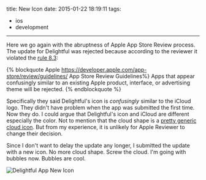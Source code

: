 title: New Icon
date: 2015-01-22 18:19:11
tags:
- ios
- development

---

Here we go again with the abruptness of Apple App Store Review process. The update for Delightful was rejected because according to the reviewer it violated the [rule 8.3](https://developer.apple.com/app-store/review/guidelines/#trademarks-trade-dress):

{% blockquote Apple  https://developer.apple.com/app-store/review/guidelines/  App Store Review Guidelines%}
Apps that appear confusingly similar to an existing Apple product, interface, or advertising theme will be rejected.
{% endblockquote %}

<!-- more -->

Specifically they said Delightful's icon is _confusingly_ similar to the iCloud logo. They didn't have problem when the app was submitted the first time. Now they do. I could argue that Delightful's icon and iCloud are different especially the color. Not to mention that the cloud shape is a [pretty generic cloud icon](https://www.google.co.jp/search?q=cloud+icon&es_sm=91&source=lnms&tbm=isch&sa=X&ei=4sXAVPj8E8WomgXs-4KoBw&ved=0CAgQ_AUoAQ&biw=1361&bih=673). But from my experience, it is unlikely for Apple Reviewer to change their decision. 

Since I don't want to delay the update any longer, I submitted the update with a new icon. No more cloud shape. Screw the cloud. I'm going with bubbles now. Bubbles are cool.

![Delightful App New Icon](http://f.cl.ly/items/3d3U3V1N0W153G2Z0Y0D/delightful-icon.png)

